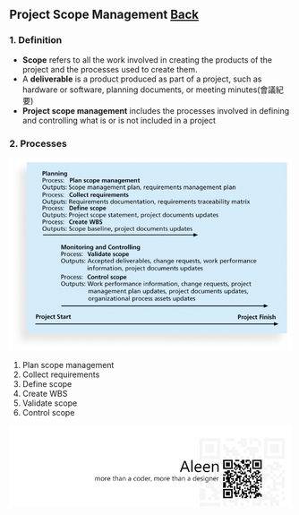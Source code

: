 ## Project Scope Management	[Back](./../projectManagement.md)

### 1. Definition

- **Scope** refers to all the work involved in creating the products of the project and the processes used to create them.
- A **deliverable** is a product produced as part of a project, such as hardware or software, planning documents, or meeting minutes(會議紀要)
- **Project scope management** includes the processes involved in defining and controlling what is or is not included in a project

### 2. Processes

<img src="./processes.png">

1. Plan scope management
2. Collect requirements
3. Define scope
4. Create WBS
5. Validate scope
6. Control scope

<a href="http://aleen42.github.io/" target="_blank" ><img src="./../../pic/tail.gif"></a>

